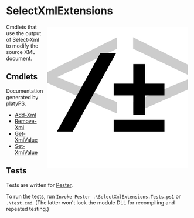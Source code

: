 SelectXmlExtensions
===================

<img src="SelectXmlExtensions.svg" alt="SelectXmlExtensions icon" style="float:right;margin:1ex" />

Cmdlets that use the output of Select-Xml to modify the source XML document.

Cmdlets
-------

Documentation generated by [platyPS](https://github.com/PowerShell/platyPS).

- [Add-Xml](docs/Add-Xml.md)
- [Remove-Xml](docs/Remove-Xml.md)
- [Get-XmlValue](docs/Get-XmlValue.md)
- [Set-XmlValue](docs/Set-XmlValue.md)

Tests
-----

Tests are written for [Pester](https://github.com/Pester/Pester).

To run the tests, run `Invoke-Pester .\SelectXmlExtensions.Tests.ps1` or `.\test.cmd`.
(The latter won't lock the module DLL for recompiling and repeated testing.)

